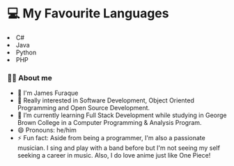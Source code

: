 <h1>&#128187 My Favourite Languages</h1>
<tr><li>C#</li> </tr>
<li>Java</li>
<li>Python</li>
<li>PHP</li>



<h3>🙋‍♂️ About me</h3>

- 👋 I'm James Furaque
- 👀 Really interested in Software Development, Object Oriented Programming and Open Source Development.
- 🌱 I’m currently learning Full Stack Development while studying in George Brown College in a Computer Programming & Analysis Program.
- 😄 Pronouns: he/him
- ⚡ Fun fact: Aside from being a programmer, I'm also a passionate musician. I sing and play with a band before but I'm not seeing my self seeking a career in music.
      Also, I do love anime just like One Piece!

<!---
jamesfuraque/jamesfuraque is a ✨ special ✨ repository because its `README.md` (this file) appears on your GitHub profile.
You can click the Preview link to take a look at your changes.
--->
